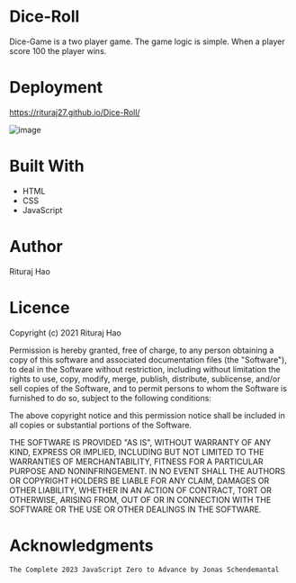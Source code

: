 # Dice-Roll
Dice-Game is a two player game. The game logic is simple. When a player score 100 the player wins.

# Deployment
https://rituraj27.github.io/Dice-Roll/

![image](https://github.com/Rituraj27/Dice-Roll/assets/104149080/482fc5b1-f92c-4b4e-a601-2373fc7ecc76)

# Built With
* HTML
* CSS
* JavaScript

# Author
Rituraj Hao

# Licence
Copyright (c) 2021 Rituraj Hao

Permission is hereby granted, free of charge, to any person obtaining a copy of this software and associated documentation files (the "Software"), to deal in the Software without restriction, including without limitation the rights to use, copy, modify, merge, publish, distribute, sublicense, and/or sell copies of the Software, and to permit persons to whom the Software is furnished to do so, subject to the following conditions:

The above copyright notice and this permission notice shall be included in all copies or substantial portions of the Software.

THE SOFTWARE IS PROVIDED "AS IS", WITHOUT WARRANTY OF ANY KIND, EXPRESS OR IMPLIED, INCLUDING BUT NOT LIMITED TO THE WARRANTIES OF MERCHANTABILITY, FITNESS FOR A PARTICULAR PURPOSE AND NONINFRINGEMENT. IN NO EVENT SHALL THE AUTHORS OR COPYRIGHT HOLDERS BE LIABLE FOR ANY CLAIM, DAMAGES OR OTHER LIABILITY, WHETHER IN AN ACTION OF CONTRACT, TORT OR OTHERWISE, ARISING FROM, OUT OF OR IN CONNECTION WITH THE SOFTWARE OR THE USE OR OTHER DEALINGS IN THE SOFTWARE.

# Acknowledgments

    The Complete 2023 JavaScript Zero to Advance by Jonas Schendemantal

